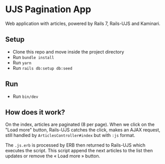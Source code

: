 # UJS Pagination App

Web application with articles, powered by Rails 7, Rails-UJS and Kaminari.

## Setup

- Clone this repo and move inside the project directory
- Run `bundle install`
- Run `yarn`
- Run `rails db:setup db:seed`

## Run

- Run `bin/dev`

## How does it work?

On the index, articles are paginated (8 per page). When we click on the "Load more" button, Rails-UJS catches the click, makes an AJAX request, still handled by `ArticlesController#index` but with `:js` format.

The `.js.erb` is processed by ERB then returned to Rails-UJS which executes the script. This script append the next articles to the list then updates or remove the « Load more » button.